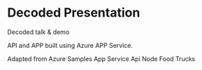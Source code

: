 # Decoded Presentation

Decoded talk & demo

API and APP built using Azure APP Service.

Adapted from Azure Samples App Service Api Node Food Trucks

